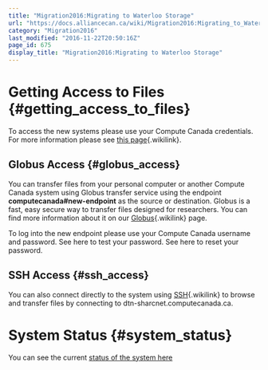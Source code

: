 ```yaml
---
title: "Migration2016:Migrating to Waterloo Storage"
url: "https://docs.alliancecan.ca/wiki/Migration2016:Migrating_to_Waterloo_Storage"
category: "Migration2016"
last_modified: "2016-11-22T20:50:16Z"
page_id: 675
display_title: "Migration2016:Migrating to Waterloo Storage"
---
```


# Getting Access to Files {#getting_access_to_files}

To access the new systems please use your Compute Canada credentials. For more information please see [this page](https://docs.alliancecan.ca/Migration2016:User_Accounts_and_Groups "this page"){.wikilink}.

## Globus Access {#globus_access}

You can transfer files from your personal computer or another Compute Canada system using Globus transfer service using the endpoint **computecanada#new-endpoint** as the source or destination. Globus is a fast, easy secure way to transfer files designed for researchers. You can find more information about it on our [Globus](https://docs.alliancecan.ca/Globus "Globus"){.wikilink} page.

To log into the new endpoint please use your Compute Canada username and password. See here to test your password. See here to reset your password.

## SSH Access {#ssh_access}

You can also connect directly to the system using [SSH](https://docs.alliancecan.ca/SSH "SSH"){.wikilink} to browse and transfer files by connecting to dtn-sharcnet.computecanada.ca.

# System Status {#system_status}

You can see the current [status of the system here](https://www.sharcnet.ca/my/systems)
